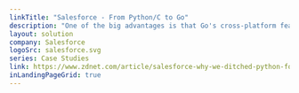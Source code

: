 ```yaml
---
linkTitle: "Salesforce - From Python/C to Go"
description: "One of the big advantages is that Go's cross-platform features make porting code easy."
layout: solution
company: Salesforce
logoSrc: salesforce.svg
series: Case Studies
link: https://www.zdnet.com/article/salesforce-why-we-ditched-python-for-googles-go-language-in-einstein-analytics/
inLandingPageGrid: true
---
```

